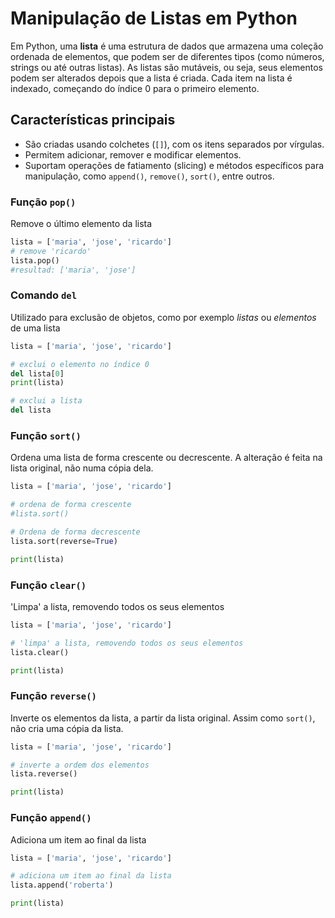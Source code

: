 # Manipulação de Listas em Python

Em Python, uma **lista** é uma estrutura de dados que armazena uma coleção ordenada de elementos, que podem ser de diferentes tipos (como números, strings ou até outras listas). As listas são mutáveis, ou seja, seus elementos podem ser alterados depois que a lista é criada. Cada item na lista é indexado, começando do índice 0 para o primeiro elemento.

## Características principais
- São criadas usando colchetes (`[]`), com os itens separados por vírgulas.
- Permitem adicionar, remover e modificar elementos.
- Suportam operações de fatiamento (slicing) e métodos específicos para manipulação, como `append()`, `remove()`, `sort()`, entre outros.

### Função `pop()`

Remove o último elemento da lista 
```python
lista = ['maria', 'jose', 'ricardo']
# remove 'ricardo'
lista.pop()
#resultad: ['maria', 'jose']
```

### Comando `del`

Utilizado para exclusão de objetos, como por exemplo *listas* ou *elementos* de uma lista

```python
lista = ['maria', 'jose', 'ricardo']

# exclui o elemento no índice 0
del lista[0]
print(lista)

# exclui a lista
del lista
```

### Função `sort()`

Ordena uma lista de forma crescente ou decrescente. A alteração é feita na lista original, não numa cópia dela. 

```python
lista = ['maria', 'jose', 'ricardo']

# ordena de forma crescente
#lista.sort()

# Ordena de forma decrescente
lista.sort(reverse=True)

print(lista)
```

### Função `clear()`

'Limpa' a lista, removendo todos os seus elementos

```python
lista = ['maria', 'jose', 'ricardo']

# 'limpa' a lista, removendo todos os seus elementos
lista.clear()

print(lista)
```

### Função `reverse()`

Inverte os elementos da lista, a partir da lista original. Assim como `sort()`, não cria uma cópia da lista.
```python
lista = ['maria', 'jose', 'ricardo']

# inverte a ordem dos elementos
lista.reverse()

print(lista)
```

### Função `append()`

Adiciona um item ao final da lista

```python
lista = ['maria', 'jose', 'ricardo']

# adiciona um item ao final da lista
lista.append('roberta')

print(lista)
```